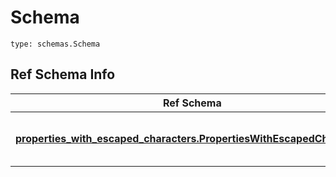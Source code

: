 # Schema
```
type: schemas.Schema
```

## Ref Schema Info
Ref Schema | Input Type | Output Type
---------- | ---------- | -----------
[**properties_with_escaped_characters.PropertiesWithEscapedCharacters**](../../../../../../components/schema/properties_with_escaped_characters.md) | [properties_with_escaped_characters.PropertiesWithEscapedCharactersDictInput](../../../../../../components/schema/properties_with_escaped_characters.md#propertieswithescapedcharactersdictinput), [properties_with_escaped_characters.PropertiesWithEscapedCharactersDict](../../../../../../components/schema/properties_with_escaped_characters.md#propertieswithescapedcharactersdict), str, datetime.date, datetime.datetime, uuid.UUID, int, float, bool, None, list, tuple, bytes, io.FileIO, io.BufferedReader | [properties_with_escaped_characters.PropertiesWithEscapedCharactersDict](../../../../../../components/schema/properties_with_escaped_characters.md#propertieswithescapedcharactersdict), str, float, int, bool, None, tuple, bytes, io.FileIO
